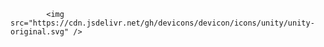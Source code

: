 
            <img src="https://cdn.jsdelivr.net/gh/devicons/devicon/icons/unity/unity-original.svg" />
          

